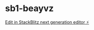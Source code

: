 # sb1-beayvz

[Edit in StackBlitz next generation editor ⚡️](https://stackblitz.com/~/github.com/vlada5/sb1-beayvz)